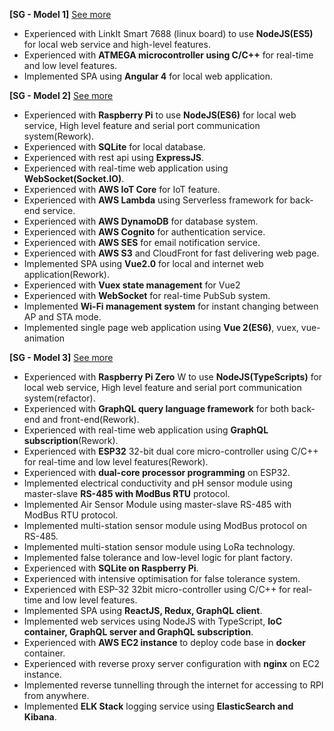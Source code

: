 **[SG - Model 1]** [See more](http://www.google.com)
- Experienced with LinkIt Smart 7688 (linux board) to use **NodeJS(ES5)** for local web service and high-level features. 
- Experienced with **ATMEGA microcontroller using C/C++** for real-time and low level features.
- Implemented SPA using **Angular 4** for local web application.

**[SG - Model 2]** [See more](http://www.google.com)
- Experienced with **Raspberry Pi** to use **NodeJS(ES6)** for local web service, High level feature and serial port communication system(Rework).
- Experienced with **SQLite** for local database.
- Experienced with rest api using **ExpressJS**.
- Experienced with real-time web application using **WebSocket(Socket.IO)**.
- Experienced with **AWS IoT Core** for IoT feature.
- Experienced with **AWS Lambda** using Serverless framework for back-end service.
- Experienced with **AWS DynamoDB** for database system.
- Experienced with **AWS Cognito** for authentication service.
- Experienced with **AWS SES** for email notification service.
- Experienced with **AWS S3** and CloudFront for fast delivering web page.
- Implemented SPA using **Vue2.0** for local and internet web application(Rework).
- Experienced with **Vuex state management** for Vue2
- Experienced with **WebSocket** for real-time PubSub system.
- Implemented **Wi-Fi management system** for instant changing between AP and STA mode.
- Implemented single page web application using **Vue 2(ES6)**, vuex, vue-animation

<span id="sg_model3"> </span>

**[SG - Model 3]** [See more](http://www.google.com)
- Experienced with **Raspberry Pi Zero** W to use **NodeJS(TypeScripts)** for local web service, High level feature and serial port communication system(refactor).
- Experienced with **GraphQL query language framework** for both back-end and front-end(Rework).
- Experienced with real-time web application using **GraphQL subscription**(Rework).
- Experienced with **ESP32** 32-bit dual core micro-controller using C/C++ for real-time and low level features(Rework).
- Experienced with **dual-core processor programming** on ESP32.
- Implemented electrical conductivity and pH sensor module using master-slave **RS-485 with ModBus RTU** protocol.
- Implemented Air Sensor Module using master-slave RS-485 with ModBus RTU protocol.
- Implemented multi-station sensor module using ModBus protocol on RS-485.
- Implemented multi-station sensor module using LoRa technology.
- Implemented false tolerance and low-level logic for plant factory.
- Experienced with **SQLite on Raspberry Pi**.
- Experienced with intensive optimisation for false tolerance system.
- Experienced with ESP-32 32bit micro-controller using C/C++ for real-time and low level features.
- Implemented SPA using **ReactJS, Redux, GraphQL client**.
- Implemented web services using NodeJS with TypeScript, **IoC container, GraphQL server and GraphQL subscription**.
- Experienced with **AWS EC2 instance** to deploy code base in **docker** container.
- Experienced with reverse proxy server configuration with **nginx** on EC2 instance.
- Implemented reverse tunnelling through the internet for accessing to RPI from anywhere.
- Implemented **ELK Stack** logging service using **ElasticSearch and Kibana**.
